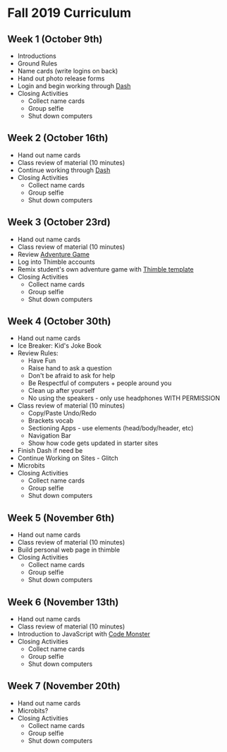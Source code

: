 # Fall 2019 Curriculum

## Week 1 (October 9th)

* Introductions
* Ground Rules
* Name cards (write logins on back)
* Hand out photo release forms
* Login and begin working through [Dash](https://dash.generalassemb.ly/)
* Closing Activities
  * Collect name cards
  * Group selfie
  * Shut down computers

## Week 2 (October 16th)

* Hand out name cards
* Class review of material (10 minutes)
* Continue working through [Dash](https://dash.generalassemb.ly/)
* Closing Activities
  * Collect name cards
  * Group selfie
  * Shut down computers

## Week 3 (October 23rd)

* Hand out name cards
* Class review of material (10 minutes)
* Review [Adventure Game](https://thimbleprojects.org/malceore/630386)
* Log into Thimble accounts
* Remix student's own adventure game with [Thimble template](https://thimbleprojects.org/malceore/630183/)
* Closing Activities
  * Collect name cards
  * Group selfie
  * Shut down computers

## Week 4 (October 30th)

* Hand out name cards
* Ice Breaker: Kid's Joke Book 
* Review Rules: 
  * Have Fun
  * Raise hand to ask a question
  * Don't be afraid to ask for help
  * Be Respectful of computers + people around you
  * Clean up after yourself
  * No using the speakers - only use headphones WITH PERMISSION
* Class review of material (10 minutes)
  * Copy/Paste Undo/Redo
  * Brackets vocab
  * Sectioning Apps - use elements (head/body/header, etc)
  * Navigation Bar
  * Show how code gets updated in starter sites
* Finish Dash if need be
* Continue Working on Sites - Glitch
* Microbits
* Closing Activities
  * Collect name cards
  * Group selfie
  * Shut down computers

## Week 5 (November 6th)

* Hand out name cards
* Class review of material (10 minutes)
* Build personal web page in thimble
* Closing Activities
  * Collect name cards
  * Group selfie
  * Shut down computers

## Week 6 (November 13th)

* Hand out name cards
* Class review of material (10 minutes)
* Introduction to JavaScript with [Code Monster](http://www.crunchzilla.com/code-monster)
* Closing Activities
  * Collect name cards
  * Group selfie
  * Shut down computers

## Week 7 (November 20th)

* Hand out name cards
* Microbits?
* Closing Activities
  * Collect name cards
  * Group selfie
  * Shut down computers
